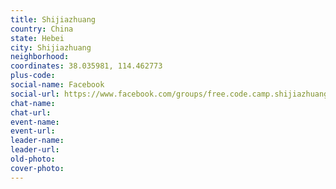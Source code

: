 ```yaml
---
title: Shijiazhuang
country: China
state: Hebei
city: Shijiazhuang
neighborhood: 
coordinates: 38.035981, 114.462773
plus-code:
social-name: Facebook
social-url: https://www.facebook.com/groups/free.code.camp.shijiazhuang
chat-name:
chat-url:
event-name:
event-url:
leader-name:
leader-url:
old-photo: 
cover-photo:
---
```

